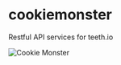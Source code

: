 cookiemonster
=============

Restful API services for teeth.io

![Cookie Monster](http://img4.wikia.nocookie.net/__cb20120922235441/monster/images/f/f4/CookieMonster-Sitting.jpg)

